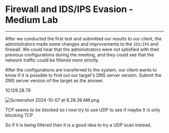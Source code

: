 # Firewall and IDS/IPS Evasion - Medium Lab

---

After we conducted the first test and submitted our results to our client, the administrators made some changes and improvements to the `IDS/IPS` and firewall. We could hear that the administrators were not satisfied with their previous configurations during the meeting, and they could see that the network traffic could be filtered more strictly.

After the configurations are transferred to the system, our client wants to know if it is possible to find out our target's DNS server version. Submit the DNS server version of the target as the answer.

10.129.28.79

![Screenshot 2024-10-07 at 9.28.39 AM.png](Firewall%20and%20IDS%20IPS%20Evasion%20-%20Medium%20Lab%2011824f42a85b8085b2ffff2c09191a50/Screenshot_2024-10-07_at_9.28.39_AM.png)

TCP seems to be blocked so I now try to use UDP to see if maybe It is only blocking TCP 

So if it is being filtered then it is a good idea to try a UDP scan instead.